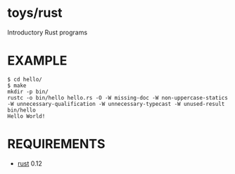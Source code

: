 # toys/rust

Introductory Rust programs

# EXAMPLE

```
$ cd hello/
$ make
mkdir -p bin/
rustc -o bin/hello hello.rs -O -W missing-doc -W non-uppercase-statics -W unnecessary-qualification -W unnecessary-typecast -W unused-result
bin/hello
Hello World!
```

# REQUIREMENTS

* [rust](http://www.rust-lang.org/) 0.12
